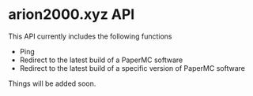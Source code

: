 # arion2000.xyz API

This API currently includes the following functions

- Ping
- Redirect to the latest build of a PaperMC software
- Redirect to the latest build of a specific version of PaperMC software

Things will be added soon.
